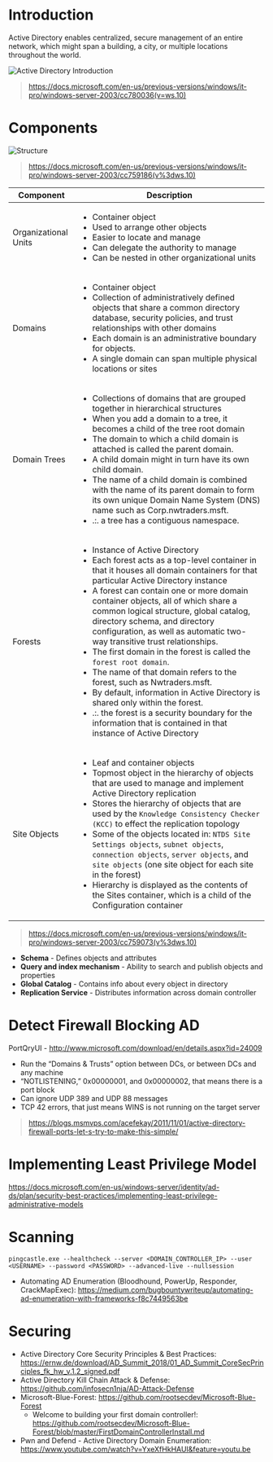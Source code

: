 # Introduction

Active Directory enables centralized, secure management of an entire network, which might span a building, a city, or multiple locations throughout the world.

![Active Directory Introduction](https://i-technet.sec.s-msft.com/dynimg/IC196825.gif)

> https://docs.microsoft.com/en-us/previous-versions/windows/it-pro/windows-server-2003/cc780036(v=ws.10)

# Components

![Structure](https://docs.microsoft.com/en-us/previous-versions/windows/it-pro/windows-server-2003/images%5ccc759186.ccf65c10-edb1-4a3a-ad87-38775ee43b8a%28ws.10%29.gif)

> https://docs.microsoft.com/en-us/previous-versions/windows/it-pro/windows-server-2003/cc759186(v%3dws.10)

| Component | Description |
| --------- | ----------- |
| Organizational Units | <ul><li>Container object</li><li>Used to arrange other objects</li><li>Easier to locate and manage</li><li>Can delegate the authority to manage</li><li>Can be nested in other organizational units </li></ul>|
| Domains | <ul><li>Container object</li><li>Collection of administratively defined objects that share a common directory database, security policies, and trust relationships with other domains</li><li>Each domain is an administrative boundary for objects.</li><li>A single domain can span multiple physical locations or sites</li></ul>|
| Domain Trees | <ul><li>Collections of domains that are grouped together in hierarchical structures</li><li>When you add a domain to a tree, it becomes a child of the tree root domain</li><li>The domain to which a child domain is attached is called the parent domain.</li><li>A child domain might in turn have its own child domain.</li><li>The name of a child domain is combined with the name of its parent domain to form its own unique Domain Name System (DNS) name such as Corp.nwtraders.msft.</li><li>.:. a tree has a contiguous namespace.</li></ul>|
| Forests | <ul><li>Instance of Active Directory</li><li>Each forest acts as a top-level container in that it houses all domain containers for that particular Active Directory instance</li><li>A forest can contain one or more domain container objects, all of which share a common logical structure, global catalog, directory schema, and directory configuration, as well as automatic two-way transitive trust relationships.</li><li>The first domain in the forest is called the `forest root domain`.</li><li>The name of that domain refers to the forest, such as Nwtraders.msft.</li><li>By default, information in Active Directory is shared only within the forest.</li><li>.:. the forest is a security boundary for the information that is contained in that instance of Active Directory</li></ul>|
| Site Objects | <ul><li>Leaf and container objects</li><li>Topmost object in the hierarchy of objects that are used to manage and implement Active Directory replication</li><li>Stores the hierarchy of objects that are used by the `Knowledge Consistency Checker (KCC)` to effect the replication topology</li><li>Some of the objects located in: `NTDS Site Settings objects`, `subnet objects`, `connection objects`, `server objects`, and `site objects` (one site object for each site in the forest)</li><li>Hierarchy is displayed as the contents of the Sites container, which is a child of the Configuration container</li></ul>|

> https://docs.microsoft.com/en-us/previous-versions/windows/it-pro/windows-server-2003/cc759073(v%3dws.10)

* **Schema** - Defines objects and attributes
* **Query and index mechanism** - Ability to search and publish objects and properties
* **Global Catalog** - Contains info about every object in directory
* **Replication Service** - Distributes information across domain controller

# Detect Firewall Blocking AD

PortQryUI - http://www.microsoft.com/download/en/details.aspx?id=24009
* Run the “Domains & Trusts” option between DCs, or between DCs and any machine
* “NOTLISTENING,” 0x00000001, and 0x00000002, that means there is a port block
* Can ignore UDP 389 and UDP 88 messages
* TCP 42 errors, that just means WINS is not running on the target server

> https://blogs.msmvps.com/acefekay/2011/11/01/active-directory-firewall-ports-let-s-try-to-make-this-simple/

# Implementing Least Privilege Model

https://docs.microsoft.com/en-us/windows-server/identity/ad-ds/plan/security-best-practices/implementing-least-privilege-administrative-models

# Scanning

```
pingcastle.exe --healthcheck --server <DOMAIN_CONTROLLER_IP> --user <USERNAME> --password <PASSWORD> --advanced-live --nullsession
```

- Automating AD Enumeration (Bloodhound, PowerUp, Responder, CrackMapExec): https://medium.com/bugbountywriteup/automating-ad-enumeration-with-frameworks-f8c7449563be

# Securing

- Active Directory Core Security Principles & Best Practices:  https://ernw.de/download/AD_Summit_2018/01_AD_Summit_CoreSecPrinciples_fk_hw_v.1.2_signed.pdf
- Active Directory Kill Chain Attack & Defense: https://github.com/infosecn1nja/AD-Attack-Defense
- Microsoft-Blue-Forest: https://github.com/rootsecdev/Microsoft-Blue-Forest
  - Welcome to building your first domain controller!: https://github.com/rootsecdev/Microsoft-Blue-Forest/blob/master/FirstDomainControllerInstall.md
- Pwn and Defend - Active Directory Domain Enumeration: https://www.youtube.com/watch?v=YxeXfHkHAUI&feature=youtu.be
